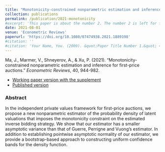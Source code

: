 ```yaml
---
title: "Monotonicity-constrained nonparametric estimation and inference for first-price auctions"
collection: publications
permalink: /publication/2021-monotonicity
#excerpt: 'This paper is about the number 2. The number 2 is left for future work.'
date: 2021-08-01
venue: 'Econometric Reviews'
paperurl: 'https://doi.org/10.1080/07474938.2021.1889198'
#citation: ''
#citation: 'Your Name, You. (2009). &quot;Paper Title Number 1.&quot; <i>Journal 1</i>. 1(1).'
---
```

Ma, J., Marmer, V., Shneyerov, A., & Xu, P. (2021). &ldquo;Monotonicity-constrained nonparametric estimation and inference for first-price auctions.&rdquo; <i>Econometric Reviews</i>, 40, 944-982.

- [Working paper version with the supplement](https://arxiv.org/pdf/1909.12974.pdf)
- [Published version](https://doi.org/10.1080/07474938.2021.1889198)

### Abstract

In the independent private values framework for first-price auctions, we propose a new nonparametric estimator of the probability density of latent valuations that imposes the monotonicity constraint on the estimated inverse bidding strategy. We show that our estimator has a smaller asymptotic variance than that of Guerre, Perrigne and Vuong’s estimator. In addition to establishing pointwise asymptotic normality of our estimator, we provide a bootstrap-based approach to constructing uniform confidence bands for the density function.